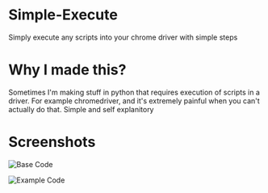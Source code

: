 # Simple-Execute
Simply execute any scripts into your chrome driver with simple steps

# Why I made this?
Sometimes I'm making stuff in python that requires execution of scripts in a driver. For example chromedriver, and it's extremely painful when you can't actually do that. Simple and self explanitory 

# Screenshots
![Base Code](https://cdn.discordapp.com/attachments/898372608444207155/921298057109340230/unknown.png)

![Example Code](https://cdn.discordapp.com/attachments/898372608444207155/921298057109340230/unknown.png)